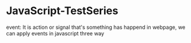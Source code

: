 # JavaScript-TestSeries
 event: It is action or signal that's something has happend in webpage, we can apply events in javascript three way 
